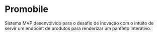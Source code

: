 # Promobile
Sistema MVP desenvolvido para o desafio de inovação com o intuito de servir um endpoint de produtos para renderizar um panfleto interativo.
